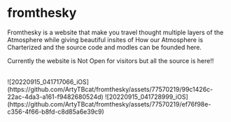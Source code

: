# fromthesky
Fromthesky is a website that make you travel thought multiple layers of the Atmosphere while giving beautiful insites of How our Atmosphere is Charterized
and the source code and modles can be founded here.
<br>

Currently the website is Not Open for visitors but all the source is here!!

<br>
![20220915_041717066_iOS](https://github.com/ArtyTBcat/fromthesky/assets/77570219/99c1426c-22ac-4da3-a161-f9482680524d)
![20220915_041728999_iOS](https://github.com/ArtyTBcat/fromthesky/assets/77570219/ef76f98e-c356-4f66-b8fd-c8d85a6e39c9)
